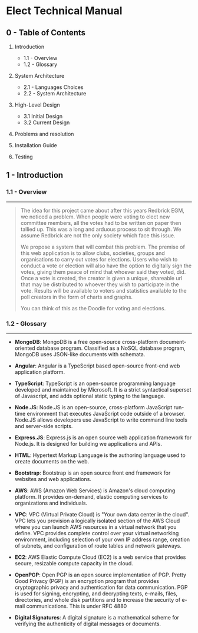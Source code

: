 # Elect Technical Manual

## 0 - Table of Contents

1. Introduction
   - 1.1 - Overview
   - 1.2 - Glossary

2. System Architecture
   - 2.1 - Languages Choices
   - 2.2 - System Architecture
3. High-Level Design
   - 3.1 Initial Design
   - 3.2 Current Design
4. Problems and resolution

5. Installation Guide

6. Testing

## 1 - Introduction

### 1.1 - Overview

---

> The idea for this project came about after this years Redbrick EGM, we noticed a problem. When people were voting to elect new committee members, all the votes had to be written on paper then tallied up. This was a long and arduous process to sit through. We assume Redbrick are not the only society which face this issue.
>
> We propose a system that will combat this problem. The premise of this web application is to allow clubs, societies, groups and organisations to carry out votes for elections. Users who wish to conduct a vote or election will also have the option to digitally sign the votes, giving them peace of mind that whoever said they voted, did. Once a vote is created, the creator is given a unique, shareable url that may be distributed to whoever they wish to participate in the vote. Results will be available to voters and statistics available to the poll creators in the form of charts and graphs. 
>
> You can think of this as the Doodle for voting and elections.

### 1.2 - Glossary

---

- __MongoDB__: MongoDB is a free open-source cross-platform document-oriented database program. Classified as a NoSQL database program, MongoDB uses JSON-like documents with schemata.

- __Angular__: Angular is a TypeScript based open-source front-end web application platform.

- __TypeScript__: TypeScript is an open-source programming language developed and maintained by Microsoft. It is a strict syntactical superset of Javascript, and adds optional static typing to the language.

- __Node.JS__: Node.JS is an open-source, cross-platform JavaScript run-time environment that executes JavaScript code outside of a browser. Node.JS allows developers use JavaScript to write command line tools and server-side scripts.

- __Express.JS__: Express.js is an open source web application framework for Node.js. It is designed for building we applications and APIs.

- __HTML__: Hypertext Markup Language is the authoring language used to create documents on the web.

- __Bootstrap__: Bootstrap is an open source front end framework for websites and web applications.

- __AWS__: AWS (Amazon Web Services) is Amazon's cloud computing platform. It provides on-demand, elastic computing services to organizations and individuals.

- __VPC__: VPC (Virtual Private Cloud) is "Your own data center in the cloud". VPC lets you provision a logically isolated section of the AWS Cloud where you can launch AWS resources in a virtual network that you define. VPC provides complete control over your virtual networking environment, including selection of your own IP address range, creation of subnets, and configuration of route tables and network gateways.

- __EC2__: AWS Elastic Compute Cloud (EC2) is a web service that provides secure, resizable compute capacity in the cloud.

- __OpenPGP__: Open PGP is an open source implementation of PGP. Pretty Good Privacy (PGP) is an encryption program that provides cryptographic privacy and authentication for data communication. PGP is used for signing, encrypting, and decrypting texts, e-mails, files, directories, and whole disk partitions and to increase the security of e-mail communications. This is under RFC 4880

- __Digital Signatures__: A digital signature is a mathematical scheme for verifying the authenticity of digital messages or documents.